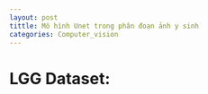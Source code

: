 ```yaml
---
layout: post
tittle: Mô hình Unet trong phân đoạn ảnh y sinh
categories: Computer_vision
---
```


# LGG Dataset:
